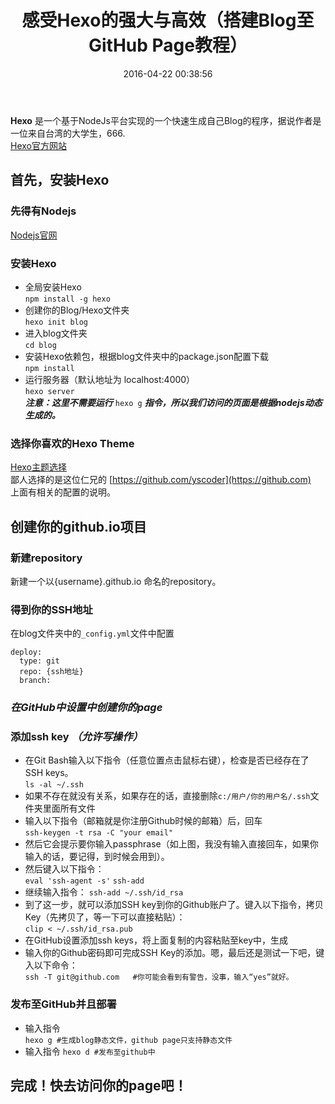 ﻿---
title: '感受Hexo的强大与高效（搭建Blog至GitHub Page教程）'
date: 2016-04-22 00:38:56
tags: [Hexo]
categories: [Studying]
---


**Hexo** 是一个基于NodeJs平台实现的一个快速生成自己Blog的程序，据说作者是一位来自台湾的大学生，666.  
[Hexo官方网站](https://hexo.io/)

## 首先，安装Hexo 
### 先得有Nodejs
[Nodejs官网](https://nodejs.org/)  
### 安装Hexo ###

- 全局安装Hexo  
`npm install -g hexo`
- 创建你的Blog/Hexo文件夹  
`hexo init blog`
-  进入blog文件夹  
`cd blog`
- 安装Hexo依赖包，根据blog文件夹中的package.json配置下载  
`npm install`
- 运行服务器（默认地址为 localhost:4000）  
`hexo server`  
***注意：这里不需要运行*** `hexo g` ***指令，所以我们访问的页面是根据nodejs动态生成的。***
<!--more-->
### 选择你喜欢的Hexo Theme  
[Hexo主题选择](https://hexo.io/themes/)  
鄙人选择的是这位仁兄的 [https://github.com/yscoder](https://github.com)  
上面有相关的配置的说明。
## 创建你的github.io项目 

### 新建repository
新建一个以{username}.github.io 命名的repository。

### 得到你的SSH地址 ###
在blog文件夹中的`_config.yml`文件中配置
```
deploy:
  type: git
  repo: {ssh地址}
  branch: 
```
### *在GitHub中设置中创建你的page*

### 添加ssh key *（允许写操作）*
- 在Git Bash输入以下指令（任意位置点击鼠标右键），检查是否已经存在了SSH keys。  
`ls -al ~/.ssh`
- 如果不存在就没有关系，如果存在的话，直接删除`c:/用户/你的用户名/.ssh`文件夹里面所有文件
- 输入以下指令（邮箱就是你注册Github时候的邮箱）后，回车  
`ssh-keygen -t rsa -C "your email"`
- 然后它会提示要你输入passphrase（如上图，我没有输入直接回车，如果你输入的话，要记得，到时候会用到）。
- 然后键入以下指令：  
`eval 'ssh-agent -s'`
`ssh-add`
- 继续输入指令：
`ssh-add ~/.ssh/id_rsa`
- 到了这一步，就可以添加SSH key到你的Github账户了。键入以下指令，拷贝Key（先拷贝了，等一下可以直接粘贴）：  
`clip < ~/.ssh/id_rsa.pub `
- 在GitHub设置添加ssh keys，将上面复制的内容粘贴至key中，生成  
- 输入你的Github密码即可完成SSH Key的添加。嗯，最后还是测试一下吧，键入以下命令：  
`ssh -T git@github.com   #你可能会看到有警告，没事，输入“yes”就好。` 
### 发布至GitHub并且部署
- 输入指令  
`hexo g #生成blog静态文件，github page只支持静态文件`
- 输入指令
`hexo d #发布至github中` 
## 完成！快去访问你的page吧！